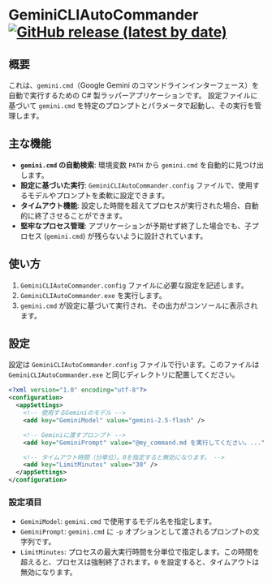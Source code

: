 # GeminiCLIAutoCommander [![GitHub release (latest by date)](https://img.shields.io/github/v/release/komiyamma/winapp_gemini_cli_auto_commander)](https://github.com/komiyamma/winapp_gemini_cli_auto_commander/releases/latest)

## 概要

これは、`gemini.cmd`（Google Gemini のコマンドラインインターフェース）を自動で実行するための C# 製ラッパーアプリケーションです。
設定ファイルに基づいて `gemini.cmd` を特定のプロンプトとパラメータで起動し、その実行を管理します。

## 主な機能

- **`gemini.cmd` の自動検索**: 環境変数 `PATH` から `gemini.cmd` を自動的に見つけ出します。
- **設定に基づいた実行**: `GeminiCLIAutoCommander.config` ファイルで、使用するモデルやプロンプトを柔軟に設定できます。
- **タイムアウト機能**: 設定した時間を超えてプロセスが実行された場合、自動的に終了させることができます。
- **堅牢なプロセス管理**: アプリケーションが予期せず終了した場合でも、子プロセス (`gemini.cmd`) が残らないように設計されています。

## 使い方

1.  `GeminiCLIAutoCommander.config` ファイルに必要な設定を記述します。
2.  `GeminiCLIAutoCommander.exe` を実行します。
3.  `gemini.cmd` が設定に基づいて実行され、その出力がコンソールに表示されます。

## 設定

設定は `GeminiCLIAutoCommander.config` ファイルで行います。このファイルは `GeminiCLIAutoCommander.exe` と同じディレクトリに配置してください。

```xml
<?xml version="1.0" encoding="utf-8"?>
<configuration>
  <appSettings>
    <!-- 使用するGeminiのモデル -->
    <add key="GeminiModel" value="gemini-2.5-flash" />

    <!-- Geminiに渡すプロンプト -->
    <add key="GeminiPrompt" value="@my_command.md を実行してください。..." />

    <!-- タイムアウト時間（分単位）。0を指定すると無効になります。 -->
    <add key="LimitMinutes" value="30" />
  </appSettings>
</configuration>
```

### 設定項目

- `GeminiModel`: `gemini.cmd` で使用するモデル名を指定します。
- `GeminiPrompt`: `gemini.cmd` に `-p` オプションとして渡されるプロンプトの文字列です。
- `LimitMinutes`: プロセスの最大実行時間を分単位で指定します。この時間を超えると、プロセスは強制終了されます。`0` を設定すると、タイムアウトは無効になります。
